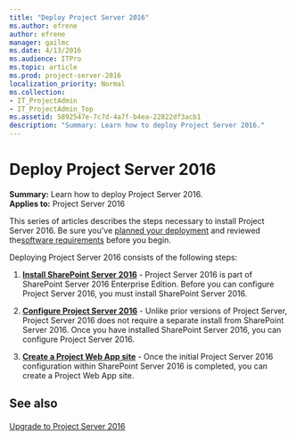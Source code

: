 ```yaml
---
title: "Deploy Project Server 2016"
ms.author: efrene
author: efrene
manager: gailmc
ms.date: 4/13/2016
ms.audience: ITPro
ms.topic: article
ms.prod: project-server-2016
localization_priority: Normal
ms.collection:
- IT_ProjectAdmin
- IT_ProjectAdmin_Top
ms.assetid: 5892547e-7c7d-4a7f-b4ea-22822df3acb1
description: "Summary: Learn how to deploy Project Server 2016."
---
```


# Deploy Project Server 2016
 
 **Summary:** Learn how to deploy Project Server 2016.<br/>
**Applies to:** Project Server 2016
  
This series of articles describes the steps necessary to install Project Server 2016. Be sure you've [planned your deployment](plan-for-project-server-2016.md) and reviewed the[software requirements](software-requirements-for-project-server-2016.md) before you begin.
  
Deploying Project Server 2016 consists of the following steps:
  
1. **[Install SharePoint Server 2016](http://technet.microsoft.com/library/8a911115-de8a-4cf3-9701-f5ba78fa8bfc%28Office.14%29.aspx)** - Project Server 2016 is part of SharePoint Server 2016 Enterprise Edition. Before you can configure Project Server 2016, you must install SharePoint Server 2016.
    
2. **[Configure Project Server 2016](install-and-configure-project-server-2016.md)** - Unlike prior versions of Project Server, Project Server 2016 does not require a separate install from SharePoint Server 2016. Once you have installed SharePoint Server 2016, you can configure Project Server 2016.
    
3. **[Create a Project Web App site](deploy-project-web-app.md)** - Once the initial Project Server 2016 configuration within SharePoint Server 2016 is completed, you can create a Project Web App site.
    
## See also

#### 

[Upgrade to Project Server 2016](upgrade-to-project-server-2016.md)

